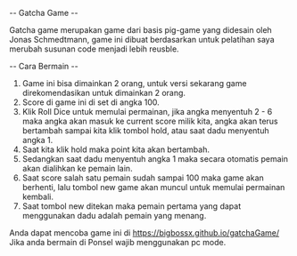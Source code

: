-- Gatcha Game --

Gatcha game merupakan game dari basis pig-game yang didesain oleh Jonas Schmedtmann, game ini dibuat berdasarkan untuk pelatihan saya merubah susunan code menjadi lebih reusble.

-- Cara Bermain --

1. Game ini bisa dimainkan 2 orang, untuk versi sekarang game direkomendasikan untuk dimainkan 2 orang.
2. Score di game ini di set di angka 100.
3. Klik Roll Dice untuk memulai permainan, jika angka menyentuh 2 - 6 maka angka akan masuk ke current score milik kita, angka akan terus bertambah sampai kita klik tombol hold, atau saat dadu menyentuh angka 1.
4. Saat kita klik hold maka point kita akan bertambah.
5. Sedangkan saat dadu menyentuh angka 1 maka secara otomatis pemain akan dialihkan ke pemain lain.
6. Saat score salah satu pemain sudah sampai 100 maka game akan berhenti, lalu tombol new game akan muncul untuk memulai permainan kembali.
7. Saat tombol new ditekan maka pemain pertama yang dapat menggunakan dadu adalah pemain yang menang.

Anda dapat mencoba game ini di https://bigbossx.github.io/gatchaGame/
Jika anda bermain di Ponsel wajib menggunakan pc mode.
